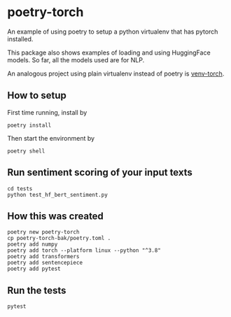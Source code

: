 # poetry-torch

An example of using poetry to setup a python virtualenv that has pytorch
installed.

This package also shows examples of loading and using HuggingFace
models. So far, all the models used are for NLP.

An analogous project using plain virtualenv instead of poetry is
[venv-torch](https://github.com/rreece/venv-torch).


## How to setup

First time running, install by

```
poetry install
```

Then start the environment by

```
poetry shell
```


## Run sentiment scoring of your input texts

```
cd tests
python test_hf_bert_sentiment.py
```


## How this was created

```
poetry new poetry-torch
cp poetry-torch-bak/poetry.toml .
poetry add numpy
poetry add torch --platform linux --python "^3.8"
poetry add transformers
poetry add sentencepiece
poetry add pytest
```


## Run the tests

```
pytest
```
